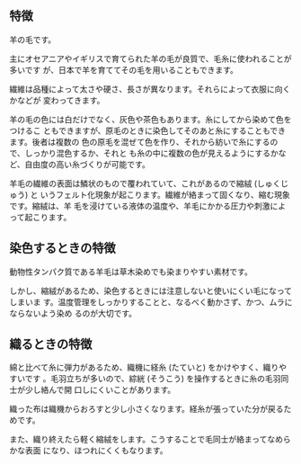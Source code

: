 ## 特徴

羊の毛です。

主にオセアニアやイギリスで育てられた羊の毛が良質で、毛糸に使われることが多いです
が、日本で羊を育ててその毛を用いることもできます。

繊維は品種によって太さや硬さ、長さが異なります。それらによって衣服に向くかなどが
変わってきます。

羊の毛の色には白だけでなく、灰色や茶色もあります。糸にしてから染めて色をつけるこ
ともできますが、原毛のときに染色してそのあと糸にすることもできます。後者は複数の
色の原毛を混ぜて色を作り、それから紡いで糸にするので、しっかり混色するか、それと
も糸の中に複数の色が見えるようにするかなど、自由度の高い糸づくりが可能です。

羊毛の繊維の表面は鱗状のもので覆われていて、これがあるので縮絨 (しゅくじゅう) と
いうフェルト化現象が起こります。繊維が絡まって固くなり、縮む現象です。縮絨は、羊
毛を浸けている液体の温度や、羊毛にかかる圧力や刺激によって起こります。

## 染色するときの特徴

動物性タンパク質である羊毛は草木染めでも染まりやすい素材です。

しかし、縮絨があるため、染色するときには注意しないと使いにくい毛になってしまいま
す。温度管理をしっかりすることと、なるべく動かさず、かつ、ムラにならないよう染め
るのが大切です。

## 織るときの特徴

綿と比べて糸に弾力があるため、織機に経糸 (たていと) をかけやすく、織りやすいです
。毛羽立ちが多いので、綜絖 (そうこう) を操作するときに糸の毛羽同士が少し絡んで開
口しにくいことがあります。

織った布は織機からおろすと少し小さくなります。経糸が張っていた分が戻るためです。

また、織り終えたら軽く縮絨をします。こうすることで毛同士が絡まってなめらかな表面
になり、ほつれにくくもなります。

